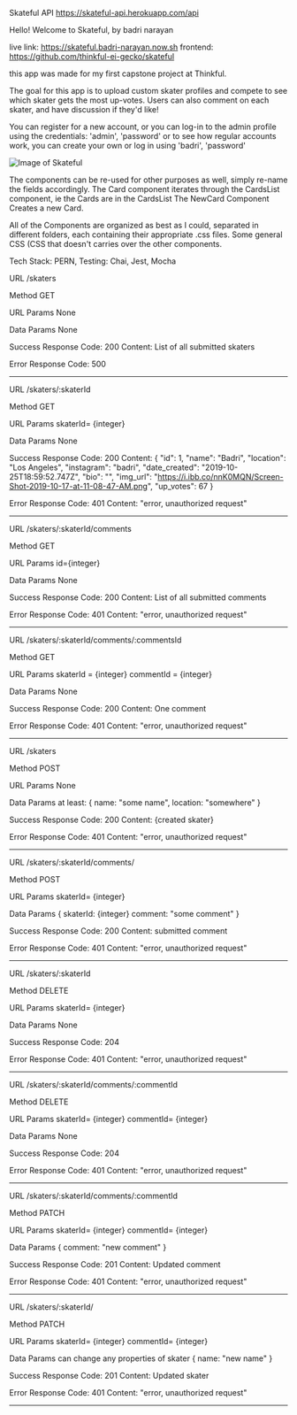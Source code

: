 Skateful API
https://skateful-api.herokuapp.com/api

Hello! Welcome to Skateful, by badri narayan

live link: https://skateful.badri-narayan.now.sh
frontend: https://github.com/thinkful-ei-gecko/skateful

this app was made for my first capstone project at Thinkful.

The goal for this app is to upload custom skater profiles and compete to see which skater gets the most up-votes.
Users can also comment on each skater, and have discussion if they'd like!

You can register for a new account, or you can log-in to the admin profile using the credentials: 'admin', 'password'
or to see how regular accounts work, you can create your own or log in using 'badri', 'password'

![Image of Skateful](https://i.ibb.co/mRH24GX/Screen-Shot-2019-10-25-at-7-05-40-AM.png)


The components can be re-used for other purposes as well, simply re-name the fields accordingly.
The Card component iterates through the CardsList component, ie the Cards are in the CardsList
The NewCard Component Creates a new Card.

All of the Components are organized as best as I could, separated in different folders, each containing their appropriate .css files. Some general CSS (CSS that doesn't  carries over the other components. 

Tech Stack: PERN, Testing: Chai, Jest, Mocha

URL
/skaters

Method
GET

URL Params
None

Data Params
None

Success Response
Code: 200
Content: List of all submitted skaters

Error Response 
Code: 500
______________________________

URL
/skaters/:skaterId

Method
GET

URL Params
skaterId= {integer}

Data Params
None

Success Response
Code: 200
Content: {
        "id": 1,
        "name": "Badri",
        "location": "Los Angeles",
        "instagram": "badri",
        "date_created": "2019-10-25T18:59:52.747Z",
        "bio": "",
        "img_url": "https://i.ibb.co/nnK0MQN/Screen-Shot-2019-10-17-at-11-08-47-AM.png",
        "up_votes": 67
    }

Error Response 
Code: 401
Content: "error, unauthorized request"
______________________________

URL
/skaters/:skaterId/comments

Method
GET

URL Params
id={integer}

Data Params
None

Success Response
Code: 200
Content: List of all submitted comments

Error Response 
Code: 401
Content: "error, unauthorized request"
______________________________

URL
/skaters/:skaterId/comments/:commentsId

Method
GET

URL Params
skaterId = {integer}
commentId = {integer}

Data Params
None

Success Response
Code: 200
Content: One comment

Error Response 
Code: 401
Content: "error, unauthorized request"
______________________________

URL
/skaters

Method
POST

URL Params
None

Data Params
at least: 
  { 
  name: "some name",
  location: "somewhere"
  }
  

Success Response
Code: 200
Content: {created skater}

Error Response 
Code: 401
Content: "error, unauthorized request"
______________________________

URL
/skaters/:skaterId/comments/

Method
POST

URL Params
skaterId= {integer}

Data Params
{ 
skaterId: {integer}
comment: "some comment"
}

Success Response
Code: 200
Content: submitted comment

Error Response 
Code: 401
Content: "error, unauthorized request"
______________________________

URL
/skaters/:skaterId

Method
DELETE

URL Params
skaterId= {integer}

Data Params
None

Success Response
Code: 204

Error Response 
Code: 401
Content: "error, unauthorized request"
______________________________

URL
/skaters/:skaterId/comments/:commentId

Method
DELETE

URL Params
skaterId= {integer}
commentId= {integer}

Data Params
None

Success Response
Code: 204

Error Response 
Code: 401
Content: "error, unauthorized request"
______________________________

URL
/skaters/:skaterId/comments/:commentId

Method
PATCH

URL Params
skaterId= {integer}
commentId= {integer}

Data Params
{ comment: "new comment" }

Success Response
Code: 201
Content: Updated comment

Error Response 
Code: 401
Content: "error, unauthorized request"
______________________________

URL
/skaters/:skaterId/

Method
PATCH

URL Params
skaterId= {integer}
commentId= {integer}

Data Params
can change any properties of skater
{ name: "new name" }

Success Response
Code: 201
Content: Updated skater

Error Response 
Code: 401
Content: "error, unauthorized request"
______________________________
